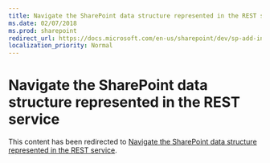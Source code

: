 ```yaml
---
title: Navigate the SharePoint data structure represented in the REST service
ms.date: 02/07/2018
ms.prod: sharepoint
redirect_url: https://docs.microsoft.com/en-us/sharepoint/dev/sp-add-ins/navigate-the-sharepoint-data-structure-represented-in-the-rest-service/
localization_priority: Normal
---
```



# Navigate the SharePoint data structure represented in the REST service

This content has been redirected to [Navigate the SharePoint data structure represented in the REST service](../../sp-add-ins/navigate-the-sharepoint-data-structure-represented-in-the-rest-service.md).

